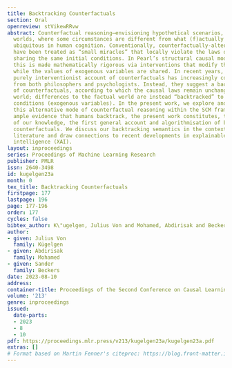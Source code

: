 ```yaml
---
title: Backtracking Counterfactuals
section: Oral
openreview: stVikewRRvw
abstract: Counterfactual reasoning—envisioning hypothetical scenarios, or possible
  worlds, where some circumstances are different from what (f)actually occurred (counter-to-fact)—is
  ubiquitous in human cognition. Conventionally, counterfactually-altered circumstances
  have been treated as “small miracles” that locally violate the laws of nature while
  sharing the same initial conditions. In Pearl’s structural causal model (SCM) framework
  this is made mathematically rigorous via interventions that modify the causal laws
  while the values of exogenous variables are shared. In recent years, however, this
  purely interventionist account of counterfactuals has increasingly come under scrutiny
  from both philosophers and psychologists. Instead, they suggest a backtracking account
  of counterfactuals, according to which the causal laws remain unchanged in the counterfactual
  world; differences to the factual world are instead “backtracked” to altered initial
  conditions (exogenous variables). In the present work, we explore and formalise
  this alternative mode of counterfactual reasoning within the SCM framework. Despite
  ample evidence that humans backtrack, the present work constitutes, to the best
  of our knowledge, the first general account and algorithmisation of backtracking
  counterfactuals. We discuss our backtracking semantics in the context of related
  literature and draw connections to recent developments in explainable artificial
  intelligence (XAI).
layout: inproceedings
series: Proceedings of Machine Learning Research
publisher: PMLR
issn: 2640-3498
id: kugelgen23a
month: 0
tex_title: Backtracking Counterfactuals
firstpage: 177
lastpage: 196
page: 177-196
order: 177
cycles: false
bibtex_author: K\"ugelgen, Julius Von and Mohamed, Abdirisak and Beckers, Sander
author:
- given: Julius Von
  family: Kügelgen
- given: Abdirisak
  family: Mohamed
- given: Sander
  family: Beckers
date: 2023-08-10
address:
container-title: Proceedings of the Second Conference on Causal Learning and Reasoning
volume: '213'
genre: inproceedings
issued:
  date-parts:
  - 2023
  - 8
  - 10
pdf: https://proceedings.mlr.press/v213/kugelgen23a/kugelgen23a.pdf
extras: []
# Format based on Martin Fenner's citeproc: https://blog.front-matter.io/posts/citeproc-yaml-for-bibliographies/
---
```


